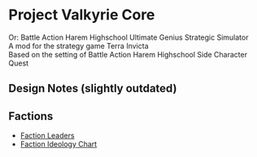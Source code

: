 # Project Valkyrie Core
Or: Battle Action Harem Highschool Ultimate Genius Strategic Simulator\
A mod for the strategy game Terra Invicta\
Based on the setting of Battle Action Harem Highschool Side Character Quest

## Design Notes (slightly outdated)


## Factions
- [Faction Leaders](https://github.com/TROYTRON/bahhugss/blob/main/TI-PVC%20Leaderboard%2001C.png)
- [Faction Ideology Chart](https://github.com/TROYTRON/bahhugss/blob/main/BAHHSCQ%20Politics%20v4.png)
